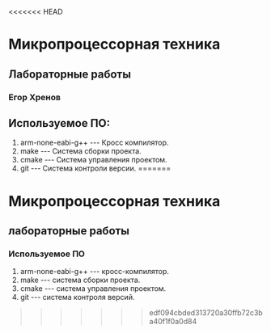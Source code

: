 <<<<<<< HEAD
# Микропроцессорная техника 
## Лабораторные работы
### Егор Хренов
## Используемое ПО:
1. arm-none-eabi-g++ --- Кросс компилятор.
1. make --- Система сборки проекта.
1. cmake --- Система управления проектом.
1. git --- Система контроли версии.
=======
# Микропроцессорная техника
## лабораторные работы

### Используемое ПО
1. arm-none-eabi-g++ --- кросс-компилятор.
1. make --- система сборки проекта.
1. cmake --- система управления проектом.
1. git --- система контроля версий.
>>>>>>> edf094cbded313720a30ffb72c3ba40f1f0a0d84
